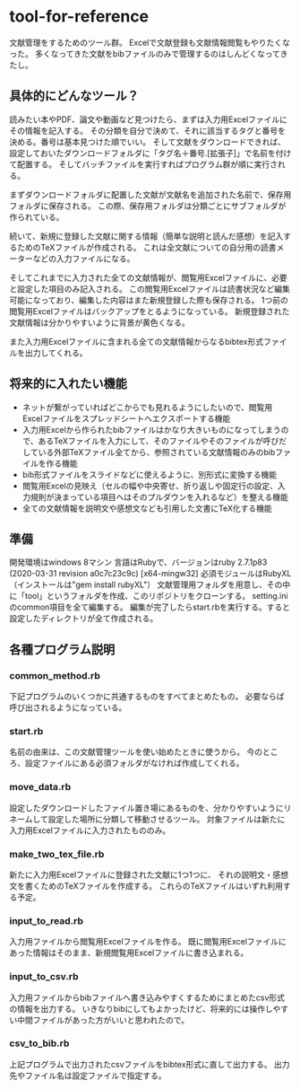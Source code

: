# tool-for-reference
文献管理をするためのツール群。
Excelで文献登録も文献情報閲覧もやりたくなった。
多くなってきた文献をbibファイルのみで管理するのはしんどくなってきたし。

## 具体的にどんなツール？
読みたい本やPDF、論文や動画など見つけたら、まずは入力用Excelファイルにその情報を記入する。
その分類を自分で決めて、それに該当するタグと番号を決める。番号は基本見つけた順でいい。
そして文献をダウンロードできれば、設定しておいたダウンロードフォルダに「タグ名＋番号.[拡張子]」で名前を付けて配置する。
そしてバッチファイルを実行すればプログラム群が順に実行される。

まずダウンロードフォルダに配置した文献が文献名を追加された名前で、保存用フォルダに保存される。
この際、保存用フォルダは分類ごとにサブフォルダが作られている。

続いて、新規に登録した文献に関する情報（簡単な説明と読んだ感想）を記入するためのTeXファイルが作成される。
これは全文献についての自分用の読書メーターなどの入力ファイルになる。

そしてこれまでに入力された全ての文献情報が、閲覧用Excelファイルに、必要と設定した項目のみ記入される。
この閲覧用Excelファイルは読書状況など編集可能になっており、編集した内容はまた新規登録した際も保存される。
1つ前の閲覧用Excelファイルはバックアップをとるようになっている。
新規登録された文献情報は分かりやすいように背景が黄色くなる。

また入力用Excelファイルに含まれる全ての文献情報からなるbibtex形式ファイルを出力してくれる。

## 将来的に入れたい機能
- ネットが繋がっていればどこからでも見れるようにしたいので、閲覧用Excelファイルをスプレッドシートへエクスポートする機能
- 入力用Excelから作られたbibファイルはかなり大きいものになってしまうので、あるTeXファイルを入力にして、そのファイルやそのファイルが呼びだしている外部TeXファイル全てから、参照されている文献情報のみのbibファイルを作る機能
- bib形式ファイルをスライドなどに使えるように、別形式に変換する機能
- 閲覧用Excelの見映え（セルの幅や中央寄せ、折り返しや固定行の設定、入力規則が決まっている項目へはそのプルダウンを入れるなど）を整える機能
- 全ての文献情報を説明文や感想文なども引用した文書にTeX化する機能

## 準備
開発環境はwindows 8マシン
言語はRubyで、バージョンはruby 2.7.1p83 (2020-03-31 revision a0c7c23c9c) [x64-mingw32]
必須モジュールはRubyXL（インストールは"gem install rubyXL"）
文献管理用フォルダを用意し、その中に「tool」というフォルダを作成、このリポジトリをクローンする。
setting.iniのcommon項目を全て編集する。
編集が完了したらstart.rbを実行する。すると設定したディレクトリが全て作成される。

## 各種プログラム説明
### common_method.rb
下記プログラムのいくつかに共通するものをすべてまとめたもの。
必要ならば呼び出されるようになっている。

### start.rb
名前の由来は、この文献管理ツールを使い始めたときに使うから。
今のところ、設定ファイルにある必須フォルダがなければ作成してくれる。

### move_data.rb
設定したダウンロードしたファイル置き場にあるものを、分かりやすいようにリネームして設定した場所に分類して移動させるツール。
対象ファイルは新たに入力用Excelファイルに入力されたもののみ。

### make_two_tex_file.rb
新たに入力用Excelファイルに登録された文献に1つ1つに、
それの説明文・感想文を書くためのTeXファイルを作成する。
これらのTeXファイルはいずれ利用する予定。

### input_to_read.rb
入力用ファイルから閲覧用Excelファイルを作る。
既に閲覧用Excelファイルにあった情報はそのまま、新規閲覧用Excelファイルに書き込まれる。

### input_to_csv.rb
入力用ファイルからbibファイルへ書き込みやすくするためにまとめたcsv形式の情報を出力する。
いきなりbibにしてもよかったけど、将来的には操作しやすい中間ファイルがあった方がいいと思われたので。

### csv_to_bib.rb
上記プログラムで出力されたcsvファイルをbibtex形式に直して出力する。
出力先やファイル名は設定ファイルで指定する。
